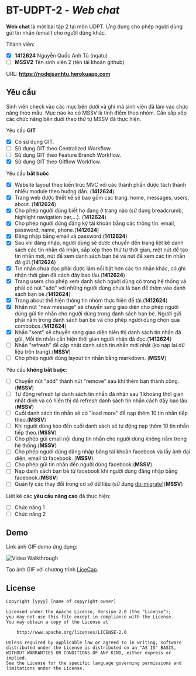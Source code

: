 # BT-UDPT-2 - *Web chat*

**Web chat** là một bài tập 2 tại môn UDPT. Ứng dụng cho phép người dùng gửi tin nhắn (email) cho người dùng khác.

Thành viên:
* [x] **1412624** Nguyễn Quốc Anh Tú (nqatu)
* [ ] **MSSV2** Tên sinh viên 2 (tên tài khoản github)

URL: **https://nodejsanhtu.herokuapp.com**

## Yêu cầu

Sinh viên check vào các mục bên dưới và ghi mã sinh viên đã làm vào chức năng theo mẫu. Mục nào ko có MSSV là tính điểm theo nhóm. Cần sắp xếp các chức năng bên dưới theo thứ tự MSSV đã thực hiện.

Yêu cầu **GIT**
* [x] Có sử dụng GIT.
* [ ] Sử dụng GIT theo Centralized Workflow.
* [ ] Sử dụng GIT theo Feature Branch Workflow.
* [x] Sử dụng GIT theo Gitflow Workflow.

Yêu cầu **bắt buộc**
* [x] Website layout theo kiến trúc MVC với các thành phần được tách thành nhiều module theo hướng dẫn. (**1412624**)
* [x] Trang web được thiết kế sẽ bao gồm các trang: home, messages, users, about. (**1412624**)
* [x] Cho phép người dùng biết họ đang ở trang nào (sử dụng breadcrumb, highlight navigation bar,...). (**1412624**)
* [x] Cho phép người dùng đăng ký tài khoản bằng các thông tin: email, password, name, phone.(**1412624**)
* [x] Đăng nhập bằng email và password.(**1412624**)
* [x] Sau khi đăng nhập, người dùng sẽ được chuyển đến trang liệt kê danh sách các tin nhắn đã nhận, sắp xếp theo thứ tự thời gian, một nút để tạo tin nhắn mới, nút để xem danh sách bạn bè và nút để xem các tin nhắn đã gửi.(**1412624**)
* [x] Tin nhắn chưa đọc phải được làm nổi bật hơn các tin nhắn khác, có ghi nhận thời gian đã cách đây bao lâu.(**1412624**)
* [x] Trang users cho phép xem danh sách người dùng có trong hệ thống và phải có nút "add" với những người dùng chưa là bạn để thêm vào danh sách bạn bè.(**1412624**)
* [x] Trang about thể hiện thông tin nhóm thực hiện đề tài.(**1412624**)
* [x] Nhấn nút "new message" sẽ chuyển sang giao diện cho phép người dùng gửi tin nhắn cho người dùng trong danh sách bạn bè. Người gửi phải nằm trong danh sách bạn bè và cho phép người dùng chọn qua combobox.(**1412624**)
* [x] Nhấn "sent" sẽ chuyển sang giao diện hiển thị danh sách tin nhắn đã gửi. Mỗi tin nhắn cần hiện thời gian người nhận đã đọc.(**1412624**)
* [ ] Nhấn "refresh" để cập nhật danh sách tin nhắn mới nhất (ko nạp lại dữ liệu trên trang).(**MSSV**)
* [ ] Cho phép người dùng layout tin nhắn bằng markdown. (**MSSV**)

Yêu cầu **không bắt buộc**:
* [ ] Chuyển nút "add" thành nút "remove" sau khi thêm bạn thành công.(**MSSV**)
* [ ] Tự động refresh lại danh sách tin nhắn đã nhận sau 1 khoảng thời gian nhất định và có hiển thị đã refresh danh sách tin nhắn cách đây bao lâu.(**MSSV**)
* [ ] Cuối danh sách tin nhắn sẽ có "load more" để nạp thêm 10 tin nhắn tiếp theo.(**MSSV**)
* [ ] Khi người dùng kéo đến cuối danh sách sẽ tự động nạp thêm 10 tin nhắn tiếp theo.(**MSSV**)
* [ ] Cho phép gửi email nội dung tin nhắn cho người dùng không nằm trong hệ thống.(**MSSV**)
* [ ] Cho phép người dùng đăng nhập bằng tài khoản facebook và lấy ảnh đại diện, email từ facebook. (**MSSV**)
* [ ] Cho phép gửi tin nhắn đến người dùng facebook.(**MSSV**)
* [ ] Nạp danh sách bạn bè từ facebook khi người dùng đăng nhập bằng facebook.(**MSSV**)
* [ ] Quản lý các thay đổi trong cơ sở dữ liệu (sử dụng [db-migrate](https://www.npmjs.com/package/db-migrate))(**MSSV**)

Liệt kê các **yêu cầu nâng cao** đã thực hiện:
* [ ] Chức năng 1
* [ ] Chức năng 2

## Demo

Link ảnh GIF demo ứng dụng:

![Video Walkthrough](https://raw.githubusercontent.com/UDPT-2017/lab02-1412609-1412624/master/lab2demo.gif)

Tạo ảnh GIF với chương trình [LiceCap](http://www.cockos.com/licecap/).


## License

    Copyright [yyyy] [name of copyright owner]

    Licensed under the Apache License, Version 2.0 (the "License");
    you may not use this file except in compliance with the License.
    You may obtain a copy of the License at

        http://www.apache.org/licenses/LICENSE-2.0

    Unless required by applicable law or agreed to in writing, software
    distributed under the License is distributed on an "AS IS" BASIS,
    WITHOUT WARRANTIES OR CONDITIONS OF ANY KIND, either express or implied.
    See the License for the specific language governing permissions and
    limitations under the License.
